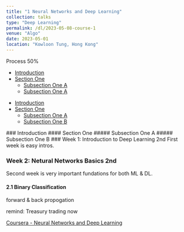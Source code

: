 ```yaml
---
title: "1 Neural Networks and Deep Learning"
collection: talks
type: "Deep Learning"
permalink: /dl/2023-05-08-course-1
venue: "Algo"
date: 2023-05-01
location: "Kowloon Tung, Hong Kong"
---
```

Process 50%
<link rel="menusheet" href="menu.css">

- [Introduction](#introduction)
- [Section One](#section-one)
  - [Subsection One A](#subsection-one-a)
  - [Subsection One A](#subsection-one-b)

<div class="sidebar-menu">
  <ul>
    <li><a href="#introduction">Introduction</a></li>
    <li><a href="#section-one">Section One</a>
      <ul>
        <li><a href="#subsection-one-a">Subsection One A</a></li>
        <li><a href="#subsection-one-b">Subsection One B</a></li>
      </ul>
    </li>
  </ul>
</div>
### Introduction
#### Section One
##### Subsection One A
##### Subsection One B
### Week 1: Introduction to Deep Learning 2nd
First week is easy intros.

### Week 2: Netural Networks Basics 2nd
Second week is very important fundations for both ML & DL.
#### 2.1 Binary Classification

forward & back propogation 

remind: Treasury trading now

[Coursera - Neural Networks and Deep Learning](https://www.coursera.org/learn/neural-networks-deep-learning)
